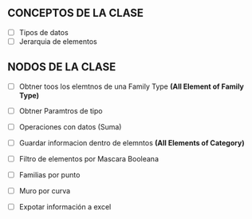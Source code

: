 ## CONCEPTOS DE LA CLASE
- [ ] Tipos de datos
- [ ] Jerarquia de elementos

## NODOS DE LA CLASE

- [ ] Obtner toos los elemtnos de una Family Type **(All Element of Family Type)**
- [ ] Obtner Paramtros de tipo
- [ ] Operaciones con datos (Suma)
- [ ] Guardar informacion dentro de elemntos **(All Elements of Category)**
- [ ] Filtro de elementos por Mascara Booleana 

- [ ] Familias por punto
- [ ] Muro por curva
- [ ] Expotar información a excel
